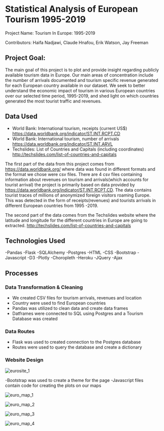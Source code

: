# Statistical Analysis of European Tourism 1995-2019

Project Name: Tourism In Europe: 1995-2019

Contributors: Haifa Nadjawi, Claude Hnafou, Erik Watson, Jay Freeman

## Project Goal:

The main goal of this project is to plot and provide insight regarding publicly available tourism data in Europe. Our main areas of concentration include the number of arrivals documented and tourism specific revenue generated for each European country available in our dataset. We seek to better understand the economic impact of tourism in various European countries over our selected time period, 1995-2019, and shed light on which countries generated the most tourist traffic and revenues.

## Data Used

- World Bank: International tourism, receipts (current US$) https://data.worldbank.org/indicator/ST.INT.RCPT.CD
- World Bank: International tourism, number of arrivals https://data.worldbank.org/indicator/ST.INT.ARVL
- Techslides: List of Countries and Capitals (including coordinates) http://techslides.com/list-of-countries-and-capitals

The first part of the data from this project comes from https://data.worldbank.org/ where data was found in different formats and the format we chose were csv files. There are 4 csv files containing information about revenues on tourism and arrivals(which accounts for tourist arrival)
the project is primarily based on data provided by https://data.worldbank.org/indicator/ST.INT.RCPT.CD. The data contains tourist traces of millions of anonymized foreign visitors roaming Europe. This was detected in the form of receipts(revenues) and tourists arrivals in different European countries from 1995 -2019.

The second part of the data comes from the Techslides website where the latitude and longitude for the different countries in Europe are going to extracted.
http://techslides.com/list-of-countries-and-capitals

## Technologies Used

-Pandas
-Flask
-SQLAlchemy
-Postgres
-HTML
-CSS
-Bootstrap
-Javascript
-D3
-Plotly
-Choropleth
-Heroku
-JQuery
-Ajax

## Processes

### Data Transformation & Cleaning

- We created CSV files for tourism arrivals, revenues and location
- Country were used to find European countries
- Pandas was utilized to clean data and create data frames
- Datframes were connected to SQL using Postgres and a Tourism Database was created

### Data Routes
- Flask was used to created connection to the Postgres database
- Routes were used to query the database and create a dictionary

### Website Design

![eurosite_1](https://media.giphy.com/media/77hnj5lZFkppdWrvqS/giphy.gif)

-Bootstrap was used to create a theme for the page
-Javascript files contain code for creating the plots on our maps

![euro_map_1](https://media.giphy.com/media/4XUSjIp1ebkwxnvRV3/giphy.gif)

![euro_map_2](https://media.giphy.com/media/3J9LGtrFENusv3m0Hq/giphy.gif)

![euro_map_3](https://media.giphy.com/media/KilWKKuxpqDzvr8mNd/giphy.gif)

![euro_map_4](https://media.giphy.com/media/KilWKKuxpqDzvr8mNd/giphy.gif)
